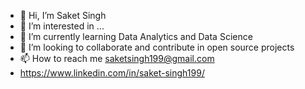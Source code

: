 - 👋 Hi, I’m Saket Singh
- 👀 I’m interested in ...
- 🌱 I’m currently learning Data Analytics and Data Science
- 💞️ I’m looking to collaborate and contribute in open source projects
- 📫 How to reach me saketsingh199@gmail.com
- https://www.linkedin.com/in/saket-singh199/

<!---
saketsingh199/saketsingh199 is a ✨ special ✨ repository because its `README.md` (this file) appears on your GitHub profile.
You can click the Preview link to take a look at your changes.
--->
